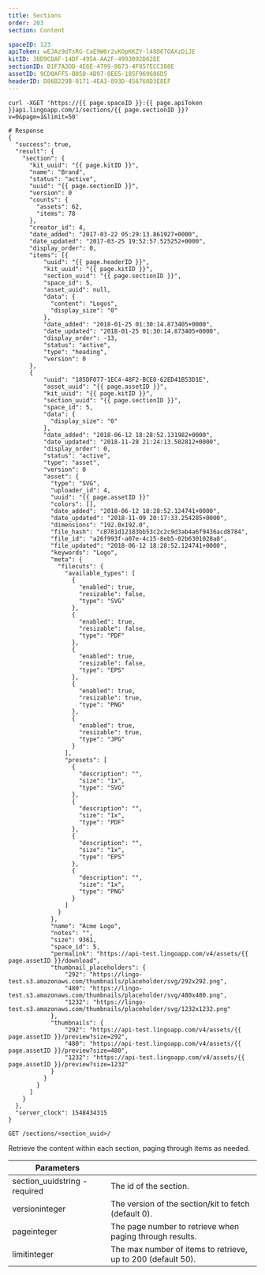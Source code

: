 ```yaml
---
title: Sections
order: 203
section: Content

spaceID: 123
apiToken: wEJAz9dTsRG-CaE9W0r2vKOpKKZY-l48D6TOAXzDiJE
kitID: 3BD9CDAF-14DF-495A-AA2F-4993092D62EE
sectionID: B1F7A3DD-4E6E-4799-8673-4F857ECC388E
assetID: 9CD0AFF5-B050-4B97-8E65-185F969686D5
headerID: D86B229B-0171-4EA3-893D-456760D3E8EF
---
```


```shell
curl -XGET 'https://{{ page.spaceID }}:{{ page.apiToken }}api.lingoapp.com/1/sections/{{ page.sectionID }}?v=0&page=1&limit=50'

# Response
{
  "success": true,
  "result": {
    "section": {
      "kit_uuid": "{{ page.kitID }}",
      "name": "Brand",
      "status": "active",
      "uuid": "{{ page.sectionID }}",
      "version": 0
      "counts": {
        "assets": 62,
        "items": 78
      },
      "creator_id": 4,
      "date_added": "2017-03-22 05:29:13.861927+0000",
      "date_updated": "2017-03-25 19:52:57.525252+0000",
      "display_order": 0,
      "items": [{
          "uuid": "{{ page.headerID }}",
          "kit_uuid": "{{ page.kitID }}",
          "section_uuid": "{{ page.sectionID }}",
          "space_id": 5,
          "asset_uuid": null,
          "data": {
            "content": "Logos",
            "display_size": "0"
          },
          "date_added": "2018-01-25 01:30:14.873405+0000",
          "date_updated": "2018-01-25 01:30:14.873405+0000",
          "display_order": -13,
          "status": "active",
          "type": "heading",
          "version": 0
      },
      {
          "uuid": "185DF077-1EC4-48F2-BCE0-62ED41B53D1E",
          "asset_uuid": "{{ page.assetID }}",
          "kit_uuid": "{{ page.kitID }}",
          "section_uuid": "{{ page.sectionID }}",
          "space_id": 5,
          "data": {
            "display_size": "0"
          },
          "date_added": "2018-06-12 18:28:52.131982+0000",
          "date_updated": "2018-11-28 21:24:13.502812+0000",
          "display_order": 0,
          "status": "active",
          "type": "asset",
          "version": 0
          "asset": {
            "type": "SVG",
            "uploader_id": 4,
            "uuid": "{{ page.assetID }}"
            "colors": [],
            "date_added": "2018-06-12 18:28:52.124741+0000",
            "date_updated": "2018-11-09 20:17:33.254285+0000",
            "dimensions": "192.0x192.0",
            "file_hash": "c8781d12183bb53c2c2c9d3ab4a6f9436acd8784",
            "file_id": "a26f993f-a07e-4c15-8eb5-02b6301028a8",
            "file_updated": "2018-06-12 18:28:52.124741+0000",
            "keywords": "Logo",
            "meta": {
              "filecuts": {
                "available_types": [
                  {
                    "enabled": true,
                    "resizable": false,
                    "type": "SVG"
                  },
                  {
                    "enabled": true,
                    "resizable": false,
                    "type": "PDF"
                  },
                  {
                    "enabled": true,
                    "resizable": false,
                    "type": "EPS"
                  },
                  {
                    "enabled": true,
                    "resizable": true,
                    "type": "PNG"
                  },
                  {
                    "enabled": true,
                    "resizable": true,
                    "type": "JPG"
                  }
                ],
                "presets": [
                  {
                    "description": "",
                    "size": "1x",
                    "type": "SVG"
                  },
                  {
                    "description": "",
                    "size": "1x",
                    "type": "PDF"
                  },
                  {
                    "description": "",
                    "size": "1x",
                    "type": "EPS"
                  },
                  {
                    "description": "",
                    "size": "1x",
                    "type": "PNG"
                  }
                ]
              }
            },
            "name": "Acme Logo",
            "notes": "",
            "size": 9361,
            "space_id": 5,
            "permalink": "https://api-test.lingoapp.com/v4/assets/{{ page.assetID }}/download",
            "thumbnail_placeholders": {
                "292": "https://lingo-test.s3.amazonaws.com/thumbnails/placeholder/svg/292x292.png",
                "480": "https://lingo-test.s3.amazonaws.com/thumbnails/placeholder/svg/480x480.png",
                "1232": "https://lingo-test.s3.amazonaws.com/thumbnails/placeholder/svg/1232x1232.png"
            },
            "thumbnails": {
                "292": "https://api-test.lingoapp.com/v4/assets/{{ page.assetID }}/preview?size=292",
                "480": "https://api-test.lingoapp.com/v4/assets/{{ page.assetID }}/preview?size=480",
                "1232": "https://api-test.lingoapp.com/v4/assets/{{ page.assetID }}/preview?size=1232"
            }
          }
        }
      ]
    }
  },
  "server_clock": 1548434315
}
```

`GET /sections/<section_uuid>/`

Retrieve the content within each section, paging through items as needed.

| Parameters                                                  |                                                              |
| ----------------------------------------------------------- | ------------------------------------------------------------ |
| section_uuid<span class="arg-type">string - required</span> | The id of the section.                                       |
| version<span class="arg-type">integer</span>                | The version of the section/kit to fetch (default 0).         |
| page<span class="arg-type">integer</span>                   | The page number to retrieve when paging through results.     |
| limit<span class="arg-type">integer</span>                  | The max number of items to retrieve, up to 200 (default 50). |

